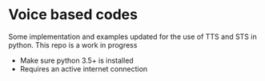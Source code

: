 # Voice based codes

Some implementation and examples updated for the use of TTS and STS in python. 
This repo is a work in progress

- Make sure python 3.5+ is installed
- Requires an active internet connection